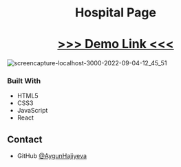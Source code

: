 <h1 align="center">Hospital Page</h1>

<div align="center">
  <h1>
    <a href="https://hospitalpage.herokuapp.com/">
      >>> Demo Link <<<
    </a>
  </h1>
</div>


![screencapture-localhost-3000-2022-09-04-12_45_51](https://user-images.githubusercontent.com/99952793/188305706-c93a0c03-7feb-42a5-a39f-7d798ce8ed5c.png)
### Built With
  <ul>
      <li>HTML5</li> 
      <li>CSS3</li> 
      <li>JavaScript</li> 
      <li>React</li>
   </ul>



## Contact

- GitHub [@AygunHajiyeva](https://https://github.com/AygunHajiyeva)


